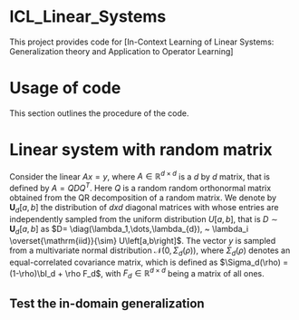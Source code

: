 # ICL_Linear_Systems
This project provides code for [In-Context Learning of Linear Systems: 
Generalization theory and Application to Operator Learning]

# Usage of code 
This section outlines the procedure of the code. 

# Linear system with random matrix
Consider the linear $Ax=y$, where $A \in \mathbb{R}^{d \times d}$ is a $d$
 by $d$ matrix, that is defined by $A = QDQ^T$. Here $Q$ is a random random orthonormal matrix obtained from the QR decomposition of a random matrix. We denote by $\mathbf{U}_{d}\left[a,b\right]$ the distribution of $d x d$ diagonal matrices with whose entries are independently sampled from the uniform distribution $U[a,b]$, that is $D \sim \mathbf{U}_{d}\left[a,b\right]$ as $D= \diag(\lambda_1,\dots,\lambda_{d}), ~
\lambda_i \overset{\mathrm{iid}}{\sim} U\left[a,b\right]$. The vector $y$ is sampled from a multivariate normal distribution $\mathcal{N}(0, \Sigma_d(\rho))$, where $\Sigma_d(\rho)$ denotes an equal-correlated covariance matrix, which is defined as $\Sigma_d(\rho) = (1-\rho)\bI_d + \rho F_d$, with $F_d\in \mathbb{R}^{d\times d}$ being a matrix of all ones.

## Test the in-domain generalization
